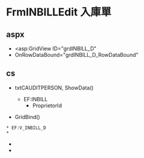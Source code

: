 # FrmINBILLEdit 入庫單 

## aspx
  *  <asp:GridView ID="grdINBILL_D" 
  *  OnRowDataBound="grdINBILL_D_RowDataBound"

## cs
  * txtCAUDITPERSON, ShowData()
  
    * EF:INBILL
      * ProprietorId

  *  GridBind()
  
    * EF:V_INBILL_D
    * 
  *
  *
